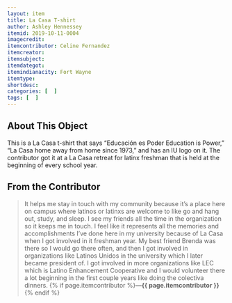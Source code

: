 ```yaml
---
layout: item
title: La Casa T-shirt
author: Ashley Hennessey
itemid: 2019-10-11-0004
imagecredit: 
itemcontributor: Celine Fernandez
itemcreator: 
itemsubject: 
itemdategot: 
itemindianacity: Fort Wayne 
itemtype: 
shortdesc: 
categories: [  ]
tags: [  ]
---
```

## About This Object

This is a La Casa t-shirt that says “Educación es Poder Education is Power,” “La Casa home away from home since 1973,” and has an IU logo on it. The contributor got it at a La Casa retreat for latinx freshman that is held at the beginning of every school year. 

## From the Contributor

>It helps me stay in touch with my community because it’s a place here on campus where latinos or latinxs are welcome to like go and hang out, study, and sleep. I see my friends all the time in the organization so it keeps me in touch. I feel like it represents all the memories and accomplishments I’ve done here in my university because of La Casa when I got involved in it freshman year. My best friend Brenda was there so I would go there often, and then I got involved in organizations like Latinos Unidos in the university which I later became president of.  I got involved in more organizations like LEC which is Latino Enhancement Cooperative and I would volunteer there a lot beginning in the first couple years like doing the colectiva dinners. {% if page.itemcontributor %}**—{{ page.itemcontributor }}**{% endif %}
